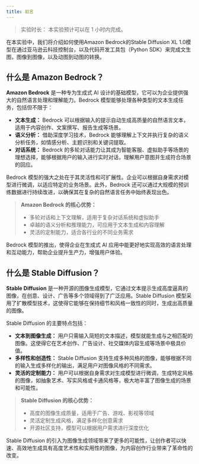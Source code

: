 ```yaml
---
title: 前言
---
```


> 实验时长： 本实验预计可以在 1 小时内完成。

在本实验中，我们将介绍如何使用Amazon Bedrock的Stable Diffusion XL 1.0模型在通过亚马逊云科技控制台，以及代码开发工具包（Python SDK）来完成文生图，图像到图像，以及动图到动图的转换。

## 什么是 Amazon Bedrock？

**Amazon Bedrock** 是一种专为生成式 AI 设计的基础模型，它可以为企业提供强大的自然语言处理和理解能力。Bedrock 模型能够处理各种类型的文本生成任务，包括但不限于：

* **文本生成：** Bedrock 可以根据输入的提示自动生成高质量的自然语言文本，适用于内容创作、文案撰写、报告生成等场景。
* **语义分析：** 借助深度学习技术，Bedrock 能够理解上下文并执行复杂的语义分析任务，如情感分析、主题识别和关键词提取。
* **对话系统：** Bedrock 的多轮对话能力让其成为智能客服、虚拟助手等场景的理想选择，能够根据用户的输入进行实时对话，理解用户意图并生成符合场景的回应。

Bedrock 模型的强大之处在于其灵活性和可扩展性。企业可以根据自身需求对模型进行微调，以适应特定的业务场景。此外，Bedrock 还可以通过大规模的预训练数据进行持续改进，以确保其在复杂的自然语言任务中始终表现出色。

> **Amazon Bedrock 的核心优势：**
>
> * 多轮对话和上下文理解，适用于复杂对话系统和虚拟助手
> * 卓越的语义分析和推理能力，可应用于文本生成和内容理解
> * 灵活的定制能力，适合各行业的不同业务需求

Bedrock 模型的推出，使得企业在生成式 AI 应用中能更好地实现高效的语言处理和互动能力，帮助企业提升生产力，增强用户体验。



## 什么是 Stable Diffusion？

**Stable Diffusion** 是一种开源的图像生成模型，它通过文本提示生成高度逼真的图像，在创意、设计、广告等多个领域得到了广泛应用。Stable Diffusion 模型采用了扩散模型技术，这使得它能够在保持细节和风格一致性的同时，生成出高质量的图像。

Stable Diffusion 的主要特点包括：

* **文本到图像生成：** 用户只需输入简短的文本描述，模型就能生成与之相匹配的图像。这使得它在艺术创作、广告设计、社交媒体内容生成等场景中极具价值。
* **多样性和创造性：** Stable Diffusion 支持生成多种风格的图像，能够根据不同的输入生成多样化的输出，满足用户对图像风格的不同需求。
* **灵活的定制能力：** 用户可以根据自身需求对生成模型进行微调，生成特定风格的图像，如抽象艺术、写实风格或卡通风格等，极大地丰富了图像生成的场景和可能性。

> **Stable Diffusion 的核心优势：**
>
> * 高度的图像生成质量，适用于广告、游戏、影视等领域
> * 灵活定制生成风格，满足多样化创意需求
> * 开源社区支持，模型可以根据用户需求进行深度优化

Stable Diffusion 的引入为图像生成领域带来了更多的可能性，让创作者可以快速、高效地生成具有高度艺术性和实用性的图像，为内容创作行业带来了革命性的改变。

